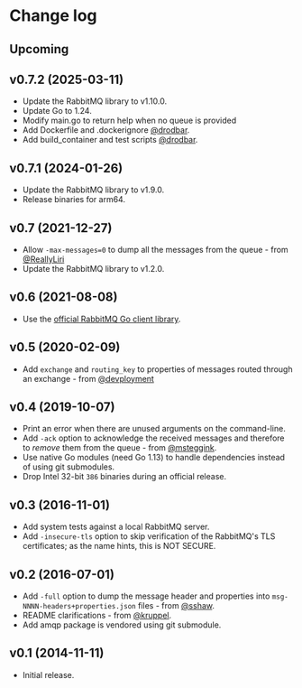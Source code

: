 # Change log

## Upcoming

## v0.7.2 (2025-03-11)

* Update the RabbitMQ library to v1.10.0.
* Update Go to 1.24.
* Modify main.go to return help when no queue is provided
* Add Dockerfile and .dockerignore [@drodbar](https://github.com/drodbar).
* Add build_container and test scripts [@drodbar](https://github.com/drodbar).


## v0.7.1 (2024-01-26)

* Update the RabbitMQ library to v1.9.0.
* Release binaries for arm64.

## v0.7 (2021-12-27)

* Allow `-max-messages=0` to dump all the messages from the queue - from
  [@ReallyLiri](https://github.com/ReallyLiri)
* Update the RabbitMQ library to v1.2.0.


## v0.6 (2021-08-08)

* Use the [official RabbitMQ Go client library](https://github.com/rabbitmq/amqp091-go).


## v0.5 (2020-02-09)

* Add `exchange` and `routing_key` to properties of messages routed through an
  exchange - from [@devployment](https://github.com/devployment)


## v0.4 (2019-10-07)

* Print an error when there are unused arguments on the command-line.
* Add `-ack` option to acknowledge the received messages and therefore to
  *remove* them from the queue - from
  [@msteggink](https://github.com/msteggink).
* Use native Go modules (need Go 1.13) to handle dependencies instead of using
  git submodules.
* Drop Intel 32-bit `386` binaries during an official release.


## v0.3 (2016-11-01)

* Add system tests against a local RabbitMQ server.
* Add `-insecure-tls` option to skip verification of the RabbitMQ's TLS
  certificates; as the name hints, this is NOT SECURE.


## v0.2 (2016-07-01)

* Add `-full` option to dump the message header and properties into
  `msg-NNNN-headers+properties.json` files - from
  [@sshaw](https://github.com/sshaw).
* README clarifications - from [@kruppel](https://github.com/kruppel).
* Add amqp package is vendored using git submodule.


## v0.1 (2014-11-11)

* Initial release.
